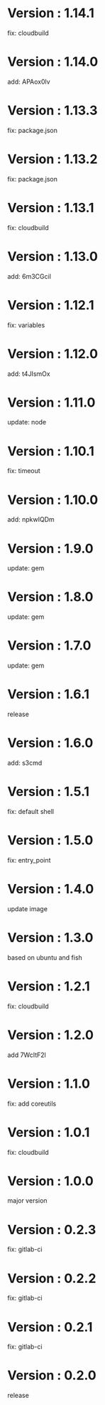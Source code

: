 # Version : 1.14.1

fix: cloudbuild

# Version : 1.14.0

add: APAox0lv

# Version : 1.13.3

fix: package.json

# Version : 1.13.2

fix: package.json

# Version : 1.13.1

fix: cloudbuild

# Version : 1.13.0

add: 6m3CGcil

# Version : 1.12.1

fix: variables

# Version : 1.12.0

add: t4JIsmOx

# Version : 1.11.0

update: node

# Version : 1.10.1

fix: timeout

# Version : 1.10.0

add: npkwIQDm

# Version : 1.9.0

update: gem

# Version : 1.8.0

update: gem

# Version : 1.7.0

update: gem

# Version : 1.6.1

release

# Version : 1.6.0

add: s3cmd

# Version : 1.5.1

fix: default shell

# Version : 1.5.0

fix: entry_point

# Version : 1.4.0

update image

# Version : 1.3.0

based on ubuntu and fish

# Version : 1.2.1

fix: cloudbuild

# Version : 1.2.0

add 7WcItF2l

# Version : 1.1.0

fix: add coreutils

# Version : 1.0.1

fix: cloudbuild

# Version : 1.0.0

major version

# Version : 0.2.3

fix: gitlab-ci

# Version : 0.2.2

fix: gitlab-ci

# Version : 0.2.1

fix: gitlab-ci

# Version : 0.2.0

release

